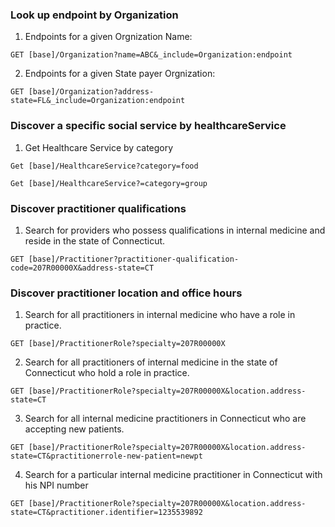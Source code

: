 ### Look up endpoint by Organization
1. Endpoints for a given Orgnization Name:
```
GET [base]/Organization?name=ABC&_include=Organization:endpoint
```

2. Endpoints for a given State payer Orgnization:
```
GET [base]/Organization?address-state=FL&_include=Organization:endpoint
```

### Discover a specific social service by healthcareService
1. Get Healthcare Service by category
```
Get [base]/HealthcareService?category=food
```
```
Get [base]/HealthcareService?=category=group
```

### Discover practitioner qualifications
1.  Search for providers who possess qualifications in internal medicine and reside in the state of Connecticut.
```
GET [base]/Practitioner?practitioner-qualification-code=207R00000X&address-state=CT
```

### Discover practitioner location and office hours
1. Search for all practitioners in internal medicine who have a role in practice.
```
GET [base]/PractitionerRole?specialty=207R00000X
```
2. Search for all practitioners of internal medicine in the state of Connecticut who hold a role in practice.
```
GET [base]/PractitionerRole?specialty=207R00000X&location.address-state=CT
```

3. Search for all internal medicine practitioners in Connecticut who are accepting new patients.
```
GET [base]/PractitionerRole?specialty=207R00000X&location.address-state=CT&practitionerrole-new-patient=newpt
```
4. Search for a particular internal medicine practitioner in Connecticut with his NPI number
```
GET [base]/PractitionerRole?specialty=207R00000X&location.address-state=CT&practitioner.identifier=1235539892
```